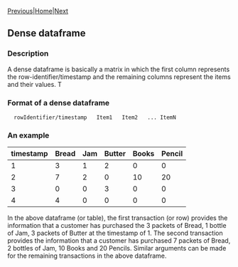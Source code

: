 [Previous](timeSeries.html)|[Home](index.html)|[Next](sparseDataFrame.html)


## Dense dataframe

### Description
A dense dataframe is basically a  matrix in which the first column represents the row-identifier/timestamp
and the remaining columns represent the items and their values. T

### Format of a dense dataframe 

      rowIdentifier/timestamp   Item1   Item2   ... ItemN

### An example 

  timestamp | Bread | Jam | Butter | Books | Pencil
  ---------|-----|---|------|---|------
    1| 3 | 1| 2|0 |0
    2|7|2|0|10|20
    3|0|0|3|0|0
    4|4|0|0|0|0

In the above dataframe (or table), the first transaction (or row) provides the information that a customer has purchased the 3 packets 
of Bread, 1 bottle of Jam, 3 packets of Butter at the timestamp of 1. The second transaction provides the information
that a customer has purchased 7 packets of Bread, 2 bottles of Jam, 10 Books and 20 Pencils. Similar arguments can be 
made for the remaining transactions in the above dataframe.
